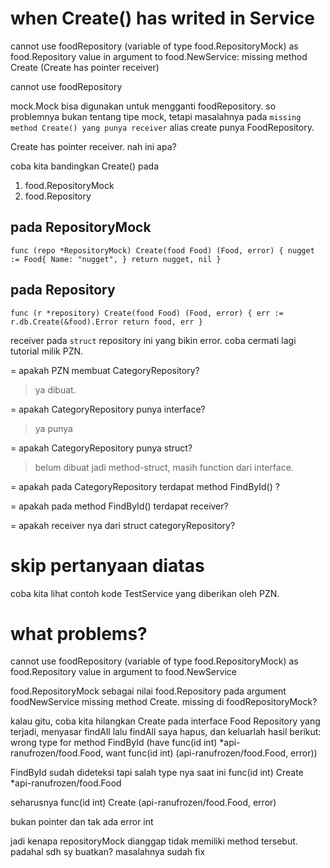 # when Create() has writed in Service
cannot use foodRepository (variable of type food.RepositoryMock) as food.Repository value in argument to food.NewService: missing method Create (Create has pointer receiver)

cannot use foodRepository 

mock.Mock bisa digunakan untuk mengganti foodRepository. 
so problemnya bukan tentang tipe mock, tetapi masalahnya pada `missing method Create() yang punya receiver` alias create punya FoodRepository.

Create has pointer receiver.
nah ini apa?

coba kita bandingkan Create() pada 
1. food.RepositoryMock
2. food.Repository


## pada RepositoryMock
`
func (repo *RepositoryMock) Create(food Food) (Food, error) {
	nugget := Food{
		Name: "nugget",
	}
	return nugget, nil
}
`

## pada Repository
`
func (r *repository) Create(food Food) (Food, error) {
	err := r.db.Create(&food).Error
	return food, err
}
`


receiver pada `struct` repository ini yang bikin error. coba cermati lagi tutorial milik PZN.

= apakah PZN membuat CategoryRepository?
> ya dibuat.

= apakah CategoryRepository punya interface?
> ya punya

= apakah CategoryRepository punya struct?
> belum dibuat jadi method-struct, masih function dari interface.



= apakah pada CategoryRepository terdapat method FindById() ?
> 

= apakah pada method FindById() terdapat receiver? 


= apakah receiver nya dari struct categoryRepository?


# skip pertanyaan diatas
coba kita lihat contoh kode TestService yang diberikan oleh PZN.







# what problems?
cannot use foodRepository (variable of type food.RepositoryMock) as
food.Repository value in argument to food.NewService

food.RepositoryMock sebagai nilai food.Repository pada argument foodNewService
missing method Create. missing di foodRepositoryMock?

kalau gitu, coba kita hilangkan Create pada interface Food Repository
yang terjadi, menyasar findAll
lalu findAll saya hapus, dan keluarlah hasil berikut:
wrong type for method FindById (have func(id int) *api-ranufrozen/food.Food, want func(id int) (api-ranufrozen/food.Food, error))

FindById sudah dideteksi tapi salah type nya
saat ini
func(id int) Create *api-ranufrozen/food.Food

seharusnya
func(id int) Create (api-ranufrozen/food.Food, error)

bukan pointer dan tak ada error
int

jadi kenapa repositoryMock dianggap tidak memiliki method tersebut.
padahal sdh sy buatkan?
masalahnya sudah fix